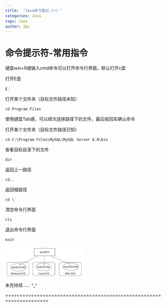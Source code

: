 ```yaml
---
title:  "Java学习笔记（一）"
categories: Java
tags: Java
author: Zpc
---
```


# 命令提示符-常用指令

键盘win+R键输入cmd命令可以打开命令行界面，默认打开c盘

打开E盘
```shell
E：
```

打开某个文件夹（目标文件路径未知）
```shell
cd Program Files
```
使用键盘Tab键，可以顺次选择路径下的文件，最后按回车确认命令

打开某个文件夹（目标文件路径已知）
```shell
cd C:\Program Files\MySQL\MySQL Server 8.0\bin
```

查看目标目录下的文件
```shell
dir
```

返回上一路径
```shell
cd..
```

返回根路径
```shell
cd \
```

清空命令行界面
```shell
cls
```

退出命令行界面
```shell
exit
```


<img src="https://github.com/ZZzzpc/my_picture/raw/main/1607240.png" width="50%" align="middle" >


未完待续...... ^_^


=====================================================================
